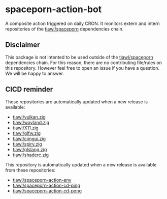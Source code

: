 # spaceporn-action-bot

A composite action triggered on daily CRON. It monitors extern and intern repositories of the [tiawl/spaceporn][1] dependencies chain.

## Disclaimer

This package is not intented to be used outside of the [tiawl/spaceporn][1] dependencies chain. For this reason, there are no contributing file/rules on this repository. However feel free to open an issue if you have a question. We will be happy to answer.

## CICD reminder

These repositories are automatically updated when a new release is available:
* [tiawl/vulkan.zig][2]
* [tiawl/wayland.zig][3]
* [tiawl/X11.zig][4]
* [tiawl/glfw.zig][5]
* [tiawl/cimgui.zig][6]
* [tiawl/spirv.zig][7]
* [tiawl/glslang.zig][8]
* [tiawl/shaderc.zig][9]

This repository is automatically updated when a new release is available from these repositories:
* [tiawl/spaceporn-action-env][10]
* [tiawl/spaceporn-action-cd-ping][11]
* [tiawl/spaceporn-action-cd-pong][12]

[1]:https://github.com/tiawl/spaceporn
[2]:https://github.com/tiawl/vulkan.zig
[3]:https://github.com/tiawl/wayland.zig
[4]:https://github.com/tiawl/X11.zig
[5]:https://github.com/tiawl/glfw.zig
[6]:https://github.com/tiawl/cimgui.zig
[7]:https://github.com/tiawl/spirv.zig
[8]:https://github.com/tiawl/glslang.zig
[9]:https://github.com/tiawl/shaderc.zig
[10]:https://github.com/tiawl/spaceporn-action-env
[11]:https://github.com/tiawl/spaceporn-action-cd-ping
[12]:https://github.com/tiawl/spaceporn-action-cd-pong
